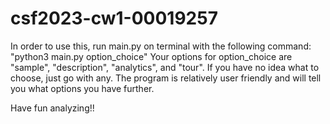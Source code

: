 # csf2023-cw1-00019257

In order to use this, run main.py on terminal with the following command: "python3 main.py option_choice"
Your options for option_choice are "sample", "description", "analytics", and "tour". 
If you have no idea what to choose, just go with any. 
The program is relatively user friendly and will tell you what options you have further.


Have fun analyzing!!
